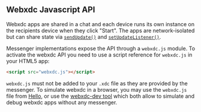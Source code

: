 
## Webxdc Javascript API

Webxdc apps are shared in a chat and each device runs its own instance on the recipients device when they click "Start". The apps are network-isolated but can share state via [`sendUpdate()`](./sendUpdate.md) and [`setUpdateListener()`](./setUpdateListener.md).

Messenger implementations expose the API through a `webxdc.js` module. To activate the webxdc API you need to use a script reference for `webxdc.js` in your HTML5 app:

```html
<script src="webxdc.js"></script>
```

`webxdc.js` must not be added to your `.xdc` file as they are provided by the messenger. To simulate webxdc in a browser, 
you may use the `webxdc.js` file from [Hello](https://github.com/webxdc/hello),
or use the [webxdc-dev tool](https://github.com/webxdc/webxdc-dev) which
both allow to simulate and debug webxdc apps without any messenger.

